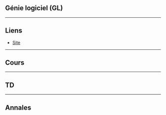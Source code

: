 ## Génie logiciel (GL)

***

## Liens
* [Site](http://lig-membres.imag.fr/lalanda/lectures/lectures.php)

***

## Cours

***

## TD

***

## Annales
